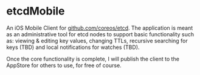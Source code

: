 etcdMobile
==========

An iOS Mobile Client for [github.com/coreos/etcd](http://github.com/coreos/etcd).  The application is meant as an administrative tool for etcd nodes to support basic functionality such as: viewing & editing key values, changing TTLs, recursive searching for keys (TBD) and local notifications for watches (TBD).

Once the core functionality is complete, I will publish the client to the AppStore for others to use, for free of course.